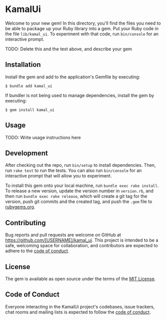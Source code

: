 # KamalUi

Welcome to your new gem! In this directory, you'll find the files you need to be able to package up your Ruby library into a gem. Put your Ruby code in the file `lib/kamal_ui`. To experiment with that code, run `bin/console` for an interactive prompt.

TODO: Delete this and the text above, and describe your gem

## Installation

Install the gem and add to the application's Gemfile by executing:

    $ bundle add kamal_ui

If bundler is not being used to manage dependencies, install the gem by executing:

    $ gem install kamal_ui

## Usage

TODO: Write usage instructions here

## Development

After checking out the repo, run `bin/setup` to install dependencies. Then, run `rake test` to run the tests. You can also run `bin/console` for an interactive prompt that will allow you to experiment.

To install this gem onto your local machine, run `bundle exec rake install`. To release a new version, update the version number in `version.rb`, and then run `bundle exec rake release`, which will create a git tag for the version, push git commits and the created tag, and push the `.gem` file to [rubygems.org](https://rubygems.org).

## Contributing

Bug reports and pull requests are welcome on GitHub at https://github.com/[USERNAME]/kamal_ui. This project is intended to be a safe, welcoming space for collaboration, and contributors are expected to adhere to the [code of conduct](https://github.com/[USERNAME]/kamal_ui/blob/master/CODE_OF_CONDUCT.md).

## License

The gem is available as open source under the terms of the [MIT License](https://opensource.org/licenses/MIT).

## Code of Conduct

Everyone interacting in the KamalUi project's codebases, issue trackers, chat rooms and mailing lists is expected to follow the [code of conduct](https://github.com/[USERNAME]/kamal_ui/blob/master/CODE_OF_CONDUCT.md).
